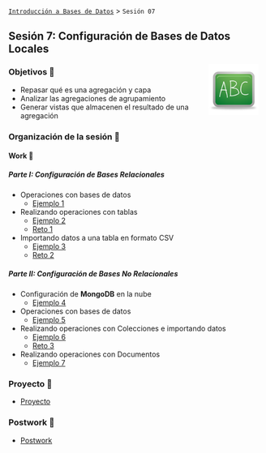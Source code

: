 [`Introducción a Bases de Datos`](../Readme.md) > `Sesión 07`

## Sesión 7: Configuración de Bases de Datos Locales

<img src="../imagenes/pizarron.png" align="right" height="100" width="100" hspace="10">

### Objetivos :dart:

- Repasar qué es una agregación y capa
- Analizar las agregaciones de agrupamiento
- Generar vistas que almacenen el resultado de una agregación

### Organización de la sesión :blue_book:

#### Work :muscle:

##### Parte I: Configuración de Bases Relacionales

- Operaciones con bases de datos
   - [Ejemplo 1](Ejemplo-01/Readme.md)
- Realizando operaciones con tablas
   - [Ejemplo 2](Ejemplo-02/Readme.md)
   - [Reto 1](Reto-01/Readme.md)
- Importando datos a una tabla en formato CSV
   - [Ejemplo 3](Ejemplo-03/Readme.md)
   - [Reto 2](Reto-02/Readme.md)

##### Parte II: Configuración de Bases No Relacionales

- Configuración de __MongoDB__ en la nube
   - [Ejemplo 4](Ejemplo-04/Readme.md)
- Operaciones con bases de datos
   - [Ejemplo 5](Ejemplo-04/Readme.md)
- Realizando operaciones con Colecciones e importando datos
   - [Ejemplo 6](Ejemplo-05/Readme.md)
   - [Reto 3](Reto-03/Readme.md)
- Realizando operaciones con Documentos
   - [Ejemplo 7](Ejemplo-06/Readme.md) 

### Proyecto :hammer:  
- [Proyecto](Proyecto/Readme.md)

### Postwork :memo:
- [Postwork](Postwork/Readme.md)
